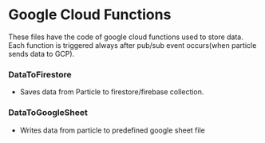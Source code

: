 # Google Cloud Functions
These files have the code of google cloud functions used to store data. Each function is triggered always after pub/sub event occurs(when particle sends data to GCP).

### DataToFirestore
- Saves data from Particle to firestore/firebase collection.
### DataToGoogleSheet
- Writes data from particle to predefined google sheet file
